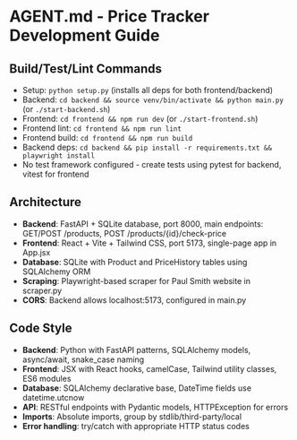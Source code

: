 # AGENT.md - Price Tracker Development Guide

## Build/Test/Lint Commands
- Setup: `python setup.py` (installs all deps for both frontend/backend)
- Backend: `cd backend && source venv/bin/activate && python main.py` (or `./start-backend.sh`)
- Frontend: `cd frontend && npm run dev` (or `./start-frontend.sh`)
- Frontend lint: `cd frontend && npm run lint`
- Frontend build: `cd frontend && npm run build`
- Backend deps: `cd backend && pip install -r requirements.txt && playwright install`
- No test framework configured - create tests using pytest for backend, vitest for frontend

## Architecture
- **Backend**: FastAPI + SQLite database, port 8000, main endpoints: GET/POST /products, POST /products/{id}/check-price
- **Frontend**: React + Vite + Tailwind CSS, port 5173, single-page app in App.jsx
- **Database**: SQLite with Product and PriceHistory tables using SQLAlchemy ORM
- **Scraping**: Playwright-based scraper for Paul Smith website in scraper.py
- **CORS**: Backend allows localhost:5173, configured in main.py

## Code Style
- **Backend**: Python with FastAPI patterns, SQLAlchemy models, async/await, snake_case naming
- **Frontend**: JSX with React hooks, camelCase, Tailwind utility classes, ES6 modules
- **Database**: SQLAlchemy declarative base, DateTime fields use datetime.utcnow
- **API**: RESTful endpoints with Pydantic models, HTTPException for errors
- **Imports**: Absolute imports, group by stdlib/third-party/local
- **Error handling**: try/catch with appropriate HTTP status codes
